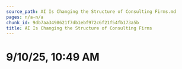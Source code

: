 ```yaml
---
source_path: AI Is Changing the Structure of Consulting Firms.md
pages: n/a-n/a
chunk_id: 9db7aa3498621f7db1ebf972c6f21f54fb173a5b
title: AI Is Changing the Structure of Consulting Firms
---
```

# 9/10/25, 10:49 AM
